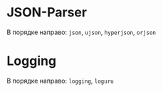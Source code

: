 # JSON-Parser

В порядке направо: `json`, `ujson`, `hyperjson`, `orjson`

# Logging

В порядке направо: `logging`, `loguru`